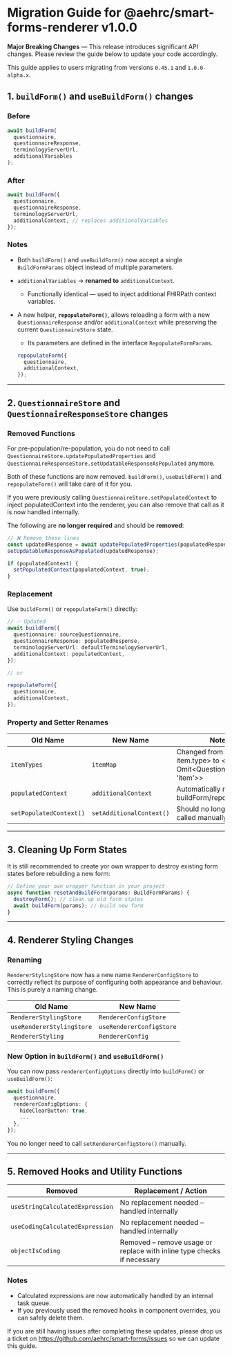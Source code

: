 # Migration Guide for @aehrc/smart-forms-renderer v1.0.0

**Major Breaking Changes** — This release introduces significant API changes. Please review the guide below to update your code accordingly.

This guide applies to users migrating from versions `0.45.1` and `1.0.0-alpha.x`.

## 1. `buildForm()` and `useBuildForm()` changes

### Before

```ts
await buildForm(
  questionnaire,
  questionnaireResponse,
  terminologyServerUrl,
  additionalVariables
);
```

### After

```ts
await buildForm({
  questionnaire,
  questionnaireResponse,
  terminologyServerUrl,
  additionalContext, // replaces additionalVariables
});
```

### Notes

* Both `buildForm()` and `useBuildForm()` now accept a single `BuildFormParams` object instead of multiple parameters.
* `additionalVariables` → **renamed to** `additionalContext`.

  * Functionally identical — used to inject additional FHIRPath context variables.
* A new helper, **`repopulateForm()`**, allows reloading a form with a new `QuestionnaireResponse` and/or `additionalContext` while preserving the current `QuestionnaireStore` state.
  * Its parameters are defined in the interface `RepopulateFormParams`.
  ```ts
  repopulateForm({
    questionnaire,
    additionalContext,
  });
  ```

---

## 2. `QuestionnaireStore` and `QuestionnaireResponseStore` changes

### Removed Functions

For pre-population/re-population, you do not need to call `QuestionnaireStore.updatePopulatedProperties` and `QuestionnaireResponseStore.setUpdatableResponseAsPopulated` anymore. 

Both of these functions are now removed. `buildForm()`, `useBuildForm()` and `repopulateForm()` will take care of it for you.

If you were previously calling `QuestionnaireStore.setPopulatedContext` to inject populatedContext into the renderer, you can also remove that call as it is now handled internally.

The following are **no longer required** and should be **removed**:

```ts
// ❌ Remove these lines
const updatedResponse = await updatePopulatedProperties(populatedResponse, populatedContext);
setUpdatableResponseAsPopulated(updatedResponse);

if (populatedContext) {
  setPopulatedContext(populatedContext, true);
}
```

### Replacement

Use `buildForm()` or `repopulateForm()` directly:

```ts
// ✅ Updated
await buildForm({
  questionnaire: sourceQuestionnaire,
  questionnaireResponse: populatedResponse,
  terminologyServerUrl: defaultTerminologyServerUrl,
  additionalContext: populatedContext,
});

// or

repopulateForm({
  questionnaire,
  additionalContext,
});
```

### Property and Setter Renames

| Old Name                | New Name                 | Notes                                                                         |
|-------------------------|--------------------------|-------------------------------------------------------------------------------|
| `itemTypes`             | `itemMap`                | Changed from <linkId, item.type> to <linkId, Omit<QuestionnaireItem, 'item'>> |
| `populatedContext`      | `additionalContext`      | Automatically managed by buildForm/repopulateForm                             |
| `setPopulatedContext()` | `setAdditionalContext()` | Should no longer be called manually                                           |

---

## 3. Cleaning Up Form States

It is still recommended to create yor own wrapper to destroy existing form states before rebuilding a new form:

```ts
// Define your own wrapper function in your project
async function resetAndBuildForm(params: BuildFormParams) {
  destroyForm(); // clean up old form states
  await buildForm(params); // build new form
}
```

---

## 4. Renderer Styling Changes

### Renaming

`RendererStylingStore` now has a new name `RendererConfigStore` to correctly reflect its purpose of configuring both appearance and behaviour. This is purely a naming change.

| Old Name                  | New Name                 |
|---------------------------|--------------------------|
| `RendererStylingStore`    | `RendererConfigStore`    |
| `useRendererStylingStore` | `useRendererConfigStore` |
| `RendererStyling`         | `RendererConfig`         |

### New Option in `buildForm()` and `useBuildForm()`

You can now pass `rendererConfigOptions` directly into `buildForm()` or `useBuildForm()`:

```ts
await buildForm({
  questionnaire,
  rendererConfigOptions: {
    hideClearButton: true,
    ...
  },
});
```

You no longer need to call `setRendererConfigStore()` manually.

---

## 5. Removed Hooks and Utility Functions

| Removed                         | Replacement / Action                                                   |
| ------------------------------- | ---------------------------------------------------------------------- |
| `useStringCalculatedExpression` | No replacement needed – handled internally                             |
| `useCodingCalculatedExpression` | No replacement needed – handled internally                             |
| `objectIsCoding`                | Removed – remove usage or replace with inline type checks if necessary |

### Notes

* Calculated expressions are now automatically handled by an internal task queue.
* If you previously used the removed hooks in component overrides, you can safely delete them.

If you are still having issues after completing these updates, please drop us a ticket on https://github.com/aehrc/smart-forms/issues so we can update this guide.
